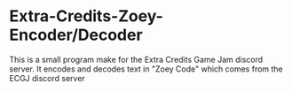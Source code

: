 # Extra-Credits-Zoey-Encoder/Decoder
This is a small program make for the Extra Credits Game Jam discord server. It encodes and decodes text in "Zoey Code" which comes from the ECGJ discord server

